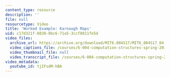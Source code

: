 ```yaml
---
content_type: resource
description: ''
file: null
resourcetype: Video
title: 'Worked Example: Karnaugh Maps'
uid: c17d321f-8838-0bc6-71a5-3ccf8011fe5d
video_files:
  archive_url: https://archive.org/download/MIT6.004S17/MIT6_004S17_04-02-08-04_300k.mp4
  video_captions_file: /courses/6-004-computation-structures-spring-2017/4c92200c2c5b5f89b0fd035cac196e27_tjIFsdM-hBA.vtt
  video_thumbnail_file: null
  video_transcript_file: /courses/6-004-computation-structures-spring-2017/5a0badac5e9b7a23d3ea8141e9d8379c_tjIFsdM-hBA.pdf
video_metadata:
  youtube_id: tjIFsdM-hBA
---
```

